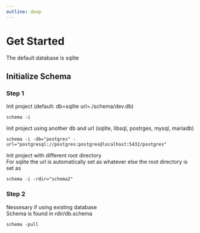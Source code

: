 ```yaml
---
outline: deep
---
```


# Get Started
The default database is sqlite

## Initialize Schema
### Step 1
Init project (default: db=sqlite url=./schema/dev.db) 
```shell
schema -i
```
Init project using another db and url (sqlite, libsql, postrges, mysql, mariadb)
```shell
schema -i -db="postgres" -url="postgresql://postgres:postgres@localhost:5432/postgres"
```
Init project with different root directory<br>
For sqlite the url is automatically set as whatever else the root directory is set as
```shell
schema -i -rdir="schema2"
```
### Step 2
Nessesary if using existing database<br>
Schema is found in rdir/db.schema
```shell
schema -pull
```
